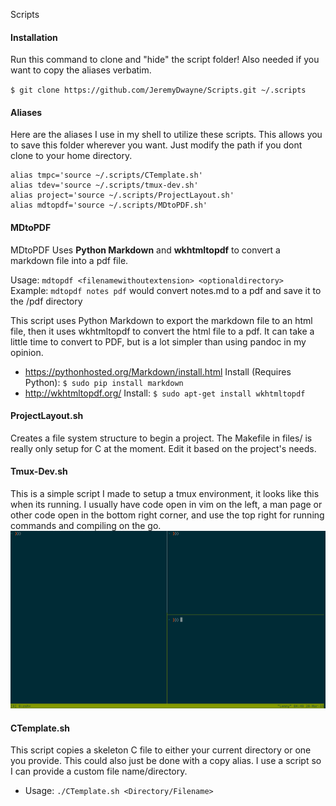 Scripts
#### Installation
Run this command to clone and "hide" the script folder! Also needed if you want to copy the aliases verbatim.

`$ git clone https://github.com/JeremyDwayne/Scripts.git ~/.scripts`

#### Aliases
Here are the aliases I use in my shell to utilize these scripts. This allows you to save this folder wherever you want. Just modify the path if you dont clone to your home directory.
````
alias tmpc='source ~/.scripts/CTemplate.sh'
alias tdev='source ~/.scripts/tmux-dev.sh'
alias project='source ~/.scripts/ProjectLayout.sh'
alias mdtopdf='source ~/.scripts/MDtoPDF.sh'
````

#### MDtoPDF
MDtoPDF Uses **Python Markdown** and **wkhtmltopdf** to convert a markdown file into a pdf file.

Usage: `mdtopdf <filenamewithoutextension> <optionaldirectory>`  
Example: `mdtopdf notes pdf` would convert notes.md to a pdf and save it to the /pdf directory

This script uses Python Markdown to export the markdown file to an html file, then it uses wkhtmltopdf to convert the html file to a pdf. It can take a little time to convert to PDF, but is a lot simpler than using pandoc in my opinion.

* https://pythonhosted.org/Markdown/install.html
Install (Requires Python):
`$ sudo pip install markdown`
* http://wkhtmltopdf.org/
Install:
`$ sudo apt-get install wkhtmltopdf`

#### ProjectLayout.sh
Creates a file system structure to begin a project. The Makefile in files/ is really only setup for C at the moment. Edit it based on the project's needs.

#### Tmux-Dev.sh
This is a simple script I made to setup a tmux environment, it looks like this when its running. I usually have code open in vim on the left, a man page or other code open in the bottom right corner, and use the top right for running commands and compiling on the go.
![tmux](files/tmux.png)

#### CTemplate.sh
This script copies a skeleton C file to either your current directory or one you provide. This could also just be done with a copy alias. I use a script so I can provide a custom file name/directory.
* Usage: `./CTemplate.sh <Directory/Filename>`
